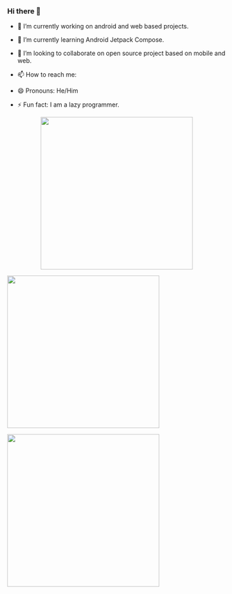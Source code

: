 ### Hi there 👋

<!--
**alanrs2020/alanrs2020** is a ✨ _special_ ✨ repository because its `README.md` (this file) appears on your GitHub profile.

Here are some ideas to get you started:
-->
- 🔭 I’m currently working on android and web based projects.
- 🌱 I’m currently learning Android Jetpack Compose. 
- 👯 I’m looking to collaborate on open source project based on mobile and web.

- 📫 How to reach me:
 
- 😄 Pronouns: He/Him
- ⚡ Fun fact: I am a lazy programmer.

<p align="center">
   <a href="https://github.com/alanrs2020/flutter-filesharing-app"><img src="https://github-readme-stats.vercel.app/api/pin/?username=alanrs2020&repo=flutter-filesharing-app" width="350"/></a>

  <a href="#"><img src="https://github-readme-stats.vercel.app/api?username=alanrs2020&show_icons=true&count_private=true&theme=radical" width="350"/></a>
 
  <a href="#"><img src="https://github-readme-stats.vercel.app/api/top-langs/?username=alanrs2020" width="350"></a>
</p>



